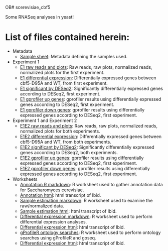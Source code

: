 OB# scerevisiae_cbf5

Some RNASeq analyses in yeast!

# List of files contained herein:

*  Metadata
    *  [Sample sheet](sample_sheets/all_samples.xlsx):  Metadata defining the samples used.
*  Experiment 1
    *  [E1 raw reads and plots](E1/E1_written_20180606.xlsx):  Raw reads, raw plots,
        normalized reads, normalized plots for the first experiment.
    *  [E1 differential expression](E1/E1_de_20180606.xlsx):  Differentially
       expressed genes between cbf5-D95A and WT, from first experiment.
    * [E1 significant by DESeq2](E1/E1_sig_20180606.xlsx):  Significantly
       differentially expressed genes according to DESeq2, first experiment.
    * [E1 gprofiler up genes](E1/E1_gprofiler_up_20180606.xlsx):  gprofiler results
       using differentially expressed genes according to DESeq2, first experiment.
    * [E1 gprofiler down genes](E1/E1_gprofiler_down_20180606.xlsx):  gprofiler results
       using differentially expressed genes according to DESeq2, first experiment.
* Experiment 1 and Experiment 2
    * [E1E2 raw reads and plots](E1E2/E1E2_written_20180212.xlsx):  Raw reads, raw plots,
       normalized reads, normalized plots for both experiments.
    * [E1E2 differential expression](E1E2/E1E2_de_20180212.xlsx):  Differentially
       expressed genes between cbf5-D95A and WT, from both experiments.
    * [E1E2 significant by DESeq2](E1E2/E1E2_sig_20180212.xlsx):  Significantly
       differentially expressed genes according to DESeq2, both experiments.
    * [E1E2 gprofiler up genes](E1E2/E1E2_gprofiler_up_20180606.xlsx):  gprofiler results
       using differentially expressed genes according to DESeq2, first experiment.
    * [E1E2 gprofiler down genes](E1E2/E1E2_gprofiler_down_20180606.xlsx):  gprofiler results
       using differentially expressed genes according to DESeq2, first experiment.
* Worksheets
    * [Annotation R markdown](01_annotation-v20180606.Rmd): R worksheet used to
       gather annotation data for Saccharomyces cerevisiae.
    * [Annotation html](01_annotation-v20180606.html): html transcript of Ibid.
    * [Sample estimation markdown](02_sample_estimation_merged-v20180606.Rmd):
       R worksheet used to examine the raw/normalized data.
    * [Sample estimation html](02_sample_estimation_merged-v20180606.html): html transcript of Ibid.
    * [Differential expression markdown](03_differential_expression_merged-v20180606.Rmd):
       R worksheet used to perform differential expression analyses.
    * [Differential expression html](03_differential_expression_merged-v20180606.html):
       html transcript of Ibid.
    * [gProfileR ontology searches](04_gene_ontology_merged-v20180606.Rmd):
       R worksheet used to perform ontology searches using gProfileR and goseq.
    * [Differential expression html](04_gene_ontology_merged-v20180606.html): html transcript of Ibid.
